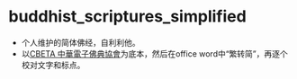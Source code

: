 # buddhist_scriptures_simplified
- 个人维护的简体佛经，自利利他。
- 以[CBETA 中華電子佛典協會](https://www.cbeta.org/)为底本，然后在office word中“繁转简”，再逐个校对文字和标点。

